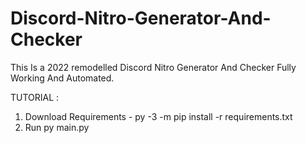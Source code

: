 # Discord-Nitro-Generator-And-Checker
This Is a 2022 remodelled Discord Nitro Generator And Checker Fully Working And Automated.


TUTORIAL :

1. Download Requirements - py -3 -m pip install -r requirements.txt
2. Run py main.py
